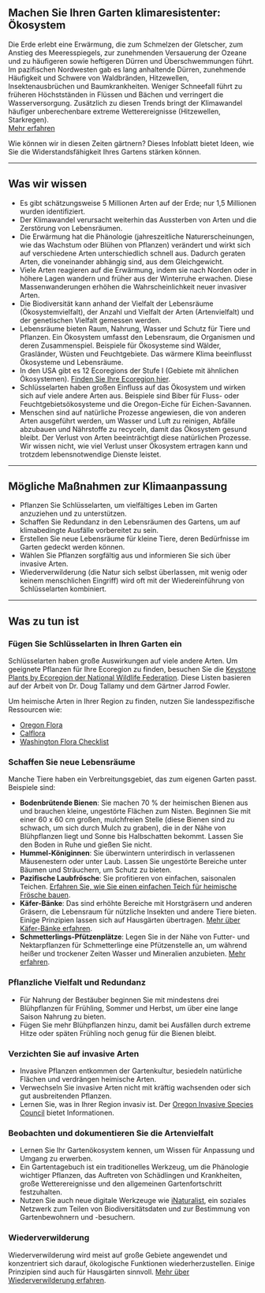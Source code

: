 ## Machen Sie Ihren Garten klimaresistenter: Ökosystem

Die Erde erlebt eine Erwärmung, die zum Schmelzen der Gletscher, zum Anstieg des Meeresspiegels, zur zunehmenden Versauerung der Ozeane und zu häufigeren sowie heftigeren Dürren und Überschwemmungen führt. Im pazifischen Nordwesten gab es lang anhaltende Dürren, zunehmende Häufigkeit und Schwere von Waldbränden, Hitzewellen, Insektenausbrüchen und Baumkrankheiten. Weniger Schneefall führt zu früheren Höchstständen in Flüssen und Bächen und verringert die Wasserversorgung. Zusätzlich zu diesen Trends bringt der Klimawandel häufiger unberechenbare extreme Wetterereignisse (Hitzewellen, Starkregen).  
[Mehr erfahren](https://blogs.oregonstate.edu/occri/oregon-climate-assessments/)

Wie können wir in diesen Zeiten gärtnern? Dieses Infoblatt bietet Ideen, wie Sie die Widerstandsfähigkeit Ihres Gartens stärken können.

---

## Was wir wissen

- Es gibt schätzungsweise 5 Millionen Arten auf der Erde; nur 1,5 Millionen wurden identifiziert.
- Der Klimawandel verursacht weiterhin das Aussterben von Arten und die Zerstörung von Lebensräumen.
- Die Erwärmung hat die Phänologie (jahreszeitliche Naturerscheinungen, wie das Wachstum oder Blühen von Pflanzen) verändert und wirkt sich auf verschiedene Arten unterschiedlich schnell aus. Dadurch geraten Arten, die voneinander abhängig sind, aus dem Gleichgewicht.
- Viele Arten reagieren auf die Erwärmung, indem sie nach Norden oder in höhere Lagen wandern und früher aus der Winterruhe erwachen. Diese Massenwanderungen erhöhen die Wahrscheinlichkeit neuer invasiver Arten.
- Die Biodiversität kann anhand der Vielfalt der Lebensräume (Ökosystemvielfalt), der Anzahl und Vielfalt der Arten (Artenvielfalt) und der genetischen Vielfalt gemessen werden.
- Lebensräume bieten Raum, Nahrung, Wasser und Schutz für Tiere und Pflanzen. Ein Ökosystem umfasst den Lebensraum, die Organismen und deren Zusammenspiel. Beispiele für Ökosysteme sind Wälder, Grasländer, Wüsten und Feuchtgebiete. Das wärmere Klima beeinflusst Ökosysteme und Lebensräume.
- In den USA gibt es 12 Ecoregions der Stufe I (Gebiete mit ähnlichen Ökosystemen). [Finden Sie Ihre Ecoregion hier](https://www.epa.gov/eco-research/ecoregions).
- Schlüsselarten haben großen Einfluss auf das Ökosystem und wirken sich auf viele andere Arten aus. Beispiele sind Biber für Fluss- oder Feuchtgebietsökosysteme und die Oregon-Eiche für Eichen-Savannen.
- Menschen sind auf natürliche Prozesse angewiesen, die von anderen Arten ausgeführt werden, um Wasser und Luft zu reinigen, Abfälle abzubauen und Nährstoffe zu recyceln, damit das Ökosystem gesund bleibt. Der Verlust von Arten beeinträchtigt diese natürlichen Prozesse. Wir wissen nicht, wie viel Verlust unser Ökosystem ertragen kann und trotzdem lebensnotwendige Dienste leistet.

---

## Mögliche Maßnahmen zur Klimaanpassung

- Pflanzen Sie Schlüsselarten, um vielfältiges Leben im Garten anzuziehen und zu unterstützen.
- Schaffen Sie Redundanz in den Lebensräumen des Gartens, um auf klimabedingte Ausfälle vorbereitet zu sein.
- Erstellen Sie neue Lebensräume für kleine Tiere, deren Bedürfnisse im Garten gedeckt werden können.
- Wählen Sie Pflanzen sorgfältig aus und informieren Sie sich über invasive Arten.
- Wiederverwilderung (die Natur sich selbst überlassen, mit wenig oder keinem menschlichen Eingriff) wird oft mit der Wiedereinführung von Schlüsselarten kombiniert.

---

## Was zu tun ist

### Fügen Sie Schlüsselarten in Ihren Garten ein

Schlüsselarten haben große Auswirkungen auf viele andere Arten. Um geeignete Pflanzen für Ihre Ecoregion zu finden, besuchen Sie die [Keystone Plants by Ecoregion der National Wildlife Federation](https://www.nwf.org/Garden-for-Wildlife/About/Native-Plants/keystone-plants-by-ecoregion). Diese Listen basieren auf der Arbeit von Dr. Doug Tallamy und dem Gärtner Jarrod Fowler.

Um heimische Arten in Ihrer Region zu finden, nutzen Sie landesspezifische Ressourcen wie:

- [Oregon Flora](https://oregonflora.org/)
- [Calflora](https://www.calflora.org/)
- [Washington Flora Checklist](https://burkeherbarium.org/waflora/checklist.php?Category=Endemic)

### Schaffen Sie neue Lebensräume

Manche Tiere haben ein Verbreitungsgebiet, das zum eigenen Garten passt. Beispiele sind:

- **Bodenbrütende Bienen**: Sie machen 70 % der heimischen Bienen aus und brauchen kleine, ungestörte Flächen zum Nisten. Beginnen Sie mit einer 60 x 60 cm großen, mulchfreien Stelle (diese Bienen sind zu schwach, um sich durch Mulch zu graben), die in der Nähe von Blühpflanzen liegt und Sonne bis Halbschatten bekommt. Lassen Sie den Boden in Ruhe und gießen Sie nicht.
- **Hummel-Königinnen**: Sie überwintern unterirdisch in verlassenen Mäusenestern oder unter Laub. Lassen Sie ungestörte Bereiche unter Bäumen und Sträuchern, um Schutz zu bieten.
- **Pazifische Laubfrösche**: Sie profitieren von einfachen, saisonalen Teichen. [Erfahren Sie, wie Sie einen einfachen Teich für heimische Frösche bauen](https://extension.oregonstate.edu/news/how-build-simple-pond-native-frogs).
- **Käfer-Bänke**: Das sind erhöhte Bereiche mit Horstgräsern und anderen Gräsern, die Lebensraum für nützliche Insekten und andere Tiere bieten. Einige Prinzipien lassen sich auf Hausgärten übertragen. [Mehr über Käfer-Bänke erfahren](http://oregonipm.ippc.orst.edu/Agroecology/NEW_BEETLE_BANK_1.pdf).
- **Schmetterlings-Pfützenplätze**: Legen Sie in der Nähe von Futter- und Nektarpflanzen für Schmetterlinge eine Pfützenstelle an, um während heißer und trockener Zeiten Wasser und Mineralien anzubieten. [Mehr erfahren](https://www.nwf.org/-/media/Documents/PDFs/Garden-for-Wildlife/Tip-Sheets/Water-Butterfly-Gardens).

### Pflanzliche Vielfalt und Redundanz

- Für Nahrung der Bestäuber beginnen Sie mit mindestens drei Blühpflanzen für Frühling, Sommer und Herbst, um über eine lange Saison Nahrung zu bieten.
- Fügen Sie mehr Blühpflanzen hinzu, damit bei Ausfällen durch extreme Hitze oder späten Frühling noch genug für die Bienen bleibt.

### Verzichten Sie auf invasive Arten

- Invasive Pflanzen entkommen der Gartenkultur, besiedeln natürliche Flächen und verdrängen heimische Arten.
- Verwechseln Sie invasive Arten nicht mit kräftig wachsenden oder sich gut ausbreitenden Pflanzen.
- Lernen Sie, was in Ihrer Region invasiv ist. Der [Oregon Invasive Species Council](https://www.oregoninvasivespeciescouncil.org/infohub) bietet Informationen.

### Beobachten und dokumentieren Sie die Artenvielfalt

- Lernen Sie Ihr Gartenökosystem kennen, um Wissen für Anpassung und Umgang zu erwerben.
- Ein Gartentagebuch ist ein traditionelles Werkzeug, um die Phänologie wichtiger Pflanzen, das Auftreten von Schädlingen und Krankheiten, große Wetterereignisse und den allgemeinen Gartenfortschritt festzuhalten.
- Nutzen Sie auch neue digitale Werkzeuge wie [iNaturalist](https://www.inaturalist.org), ein soziales Netzwerk zum Teilen von Biodiversitätsdaten und zur Bestimmung von Gartenbewohnern und -besuchern.

### Wiederverwilderung

Wiederverwilderung wird meist auf große Gebiete angewendet und konzentriert sich darauf, ökologische Funktionen wiederherzustellen. Einige Prinzipien sind auch für Hausgärten sinnvoll. [Mehr über Wiederverwilderung erfahren](https://www.iucn.org/resources/issues-brief/benefits-and-risks-rewilding).
